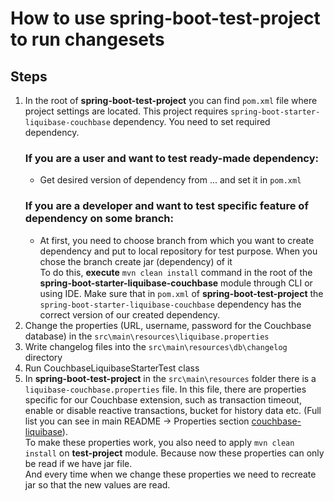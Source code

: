 # How to use spring-boot-test-project to run changesets


## Steps

1) In the root of **spring-boot-test-project** you can find `pom.xml` file where project settings are located. This project requires `spring-boot-starter-liquibase-couchbase` dependency. You need to set required dependency.
    ### If you are a user and want to test ready-made dependency:
   - Get desired version of dependency from ... and set it in `pom.xml`
    ### If you are a developer and want to test specific feature of dependency on some branch: 
   - At first, you need to choose branch from which you want to create dependency and put to local repository for test purpose. When you chose the branch create jar (dependency) of it <br/>
   To do this, **execute** `mvn clean install` command in the root of the **spring-boot-starter-liquibase-couchbase** module through CLI or using IDE.
   Make sure that in `pom.xml` of **spring-boot-test-project** the `spring-boot-starter-liquibase-couchbase` dependency has the correct version of our created dependency.
2) Change the properties (URL, username, password for the Couchbase database) in the `src\main\resources\liquibase.properties`
3) Write changelog files into the `src\main\resources\db\changelog` directory
4) Run CouchbaseLiquibaseStarterTest class
5) In **spring-boot-test-project** in the `src\main\resources` folder there is a `liquibase-couchbase.properties` file. In this file, there are properties specific for our Couchbase extension, such as transaction timeout, enable or disable reactive transactions, bucket for history data etc. (Full list you can see in main README -> Properties section [couchbase-liquibase](..)). <br/>
To make these properties work, you also need to apply `mvn clean install` on **test-project** module. Because now these properties can only be read if we have jar file. <br/>
And every time when we change these properties we need to recreate jar so that the new values are read.
